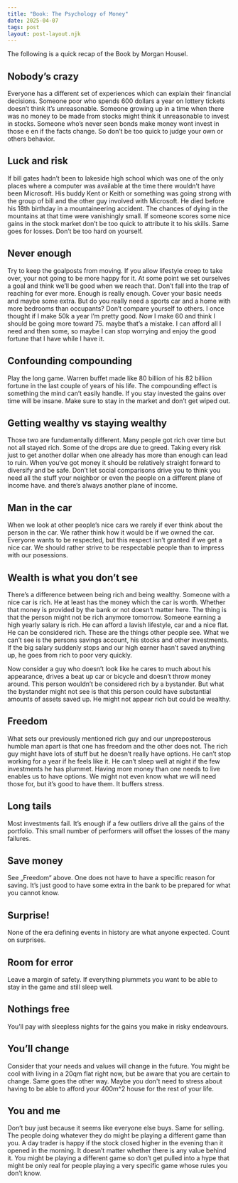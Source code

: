 ```yaml
---
title: "Book: The Psychology of Money"
date: 2025-04-07
tags: post
layout: post-layout.njk
---
```


The following is a quick recap of the Book by Morgan Housel.

## Nobody’s crazy

Everyone has a different set of experiences which can explain their financial
decisions. Someone poor who spends 600 dollars a year on lottery tickets
doesn’t think it’s unreasonable. Someone growing up in a time when there was no
money to be made from stocks might think it unreasonable to invest in stocks.
Someone who’s never seen bonds make money wont invest in those e en if the
facts change. So don’t be too quick to judge your own or others behavior.

## Luck and risk

If bill gates hadn’t been to lakeside high school which was one of the only
places where a computer was available at the time there wouldn’t have been
Microsoft. His buddy Kent or Keith or something was going strong with the group
of bill and the other guy involved with Microsoft. He died before his 18th
birthday in a mountaineering accident. The chances of dying in the mountains at
that time were vanishingly small. If someone scores some nice gains in the
stock market don’t be too quick to attribute it to his skills. Same goes for
losses. Don’t be too hard on yourself.

## Never enough

Try to keep the goalposts from moving. If you allow lifestyle creep to take
over, your not going to be more happy for it. At some point we set ourselves a
goal and think we’ll be good when we reach that. Don’t fall into the trap of
reaching for ever more. Enough is really enough. Cover your basic needs and
maybe some extra. But do you really need a sports car and a home with more
bedrooms than occupants? Don’t compare yourself to others. I once thought if I
make 50k a year I’m pretty good. Now I make 60 and think I should be going more
toward 75. maybe that’s a mistake. I can afford all I need and then some, so
maybe I can stop worrying and enjoy the good fortune that I have while I have
it.

## Confounding compounding

Play the long game. Warren buffet made like 80 billion of his 82 billion
fortune in the last couple of years of his life. The compounding effect is
something the mind can’t easily handle. If you stay invested the gains over
time will be insane. Make sure to stay in the market and don’t get wiped out.

## Getting wealthy vs staying wealthy

Those two are fundamentally different. Many people got rich over time but not
all stayed rich. Some of the drops are due to greed. Taking every risk just to
get another dollar when one already has more than enough can lead to ruin. When
you‘ve got money it should be relatively straight forward to diversify and be
safe. Don’t let social comparisons drive you to think you need all the stuff
your neighbor or even the people on a different plane of income have. and
there’s always another plane of income.

## Man in the car

When we look at other people’s nice cars we rarely if ever think about the
person in the car. We rather think how it would be if we owned the car.
Everyone wants to be respected, but this respect isn’t granted if we get a nice
car. We should rather strive to be respectable people than to impress with our
posessions.

## Wealth is what you don’t see

There’s a difference between being rich and being wealthy. Someone with a nice
car is rich. He at least has the money which the car is worth. Whether that
money is provided by the bank or not doesn’t matter here. The thing is that the
person might not be rich anymore tomorrow. Someone earning a high yearly salary
is rich. He can afford a lavish lifestyle, car and a nice flat. He can be
considered rich. These are the things other people see. What we can’t see is
the persons savings account, his stocks and other investments. If the big
salary suddenly stops and our high earner hasn’t saved anything up, he goes
from rich to poor very quickly.

Now consider a guy who doesn’t look like he cares to much about his appearance,
drives a beat up car or bicycle and doesn’t throw money around. This person
wouldn’t be considered rich by a bystander. But what the bystander might not
see is that this person could have substantial amounts of assets saved up. He
might not appear rich but could be wealthy.

## Freedom

What sets our previously mentioned rich guy and our unpreposterous humble man
apart is that one has freedom and the other does not. The rich guy might have
lots of stuff but he doesn’t really have options. He can’t stop working for a
year if he feels like it. He can’t sleep well at night if the few investments
he has plummet. Having more money than one needs to live enables us to have
options. We might not even know what we will need those for, but it’s good to
have them. It buffers stress.

## Long tails

Most investments fail. It’s enough if a few outliers drive all the gains of the
portfolio. This small number of performers will offset the losses of the many
failures.

## Save money

See „Freedom“ above. One does not have to have a specific reason for saving.
It’s just good to have some extra in the bank to be prepared for what you
cannot know.

## Surprise!

None of the era defining events in history are what anyone expected. Count on
surprises.

## Room for error

Leave a margin of safety. If everything plummets you want to be able to stay in
the game and still sleep well.

## Nothings free

You’ll pay with sleepless nights for the gains you make in risky endeavours.

## You’ll change

Consider that your needs and values will change in the future. You might be 
cool with living in a 20qm flat right now, but be aware that you are certain to
change. Same goes the other way. Maybe you don't need to stress about having 
to be able to afford your 400m^2 house for the rest of your life.

## You and me

Don’t buy just because it seems like everyone else buys. Same for selling. The
people doing whatever they do might be playing a different game than you. A day
trader is happy if the stock closed higher in the evening than it opened in the
morning. It doesn’t matter whether there is any value behind it. You might be
playing a different game so don’t get pulled into a hype that might be only
real for people playing a very specific game whose rules you don’t know.
